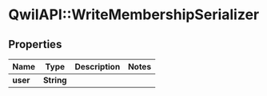 # QwilAPI::WriteMembershipSerializer

## Properties
Name | Type | Description | Notes
------------ | ------------- | ------------- | -------------
**user** | **String** |  | 


